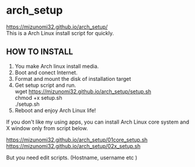 # arch_setup

https://mizunomi32.github.io/arch_setup/   
This is a Arch Linux install script for quickly.

## HOW TO INSTALL

1. You make Arch linux install media.
2. Boot and conect Internet.
3. Format and mount the disk of installation target
4. Get setup script and run.   
        wget https://mizunomi32.github.io/arch_setup/setup.sh   
        chmod +x setup.sh   
        ./setup.sh   
5. Reboot and enjoy Arch Linux life!

If you don't like my using apps, you can install Arch Linux core system and X window only from script below.

https://mizunomi32.github.io/arch_setup/01core_setup.sh   
https://mizunomi32.github.io/arch_setup/02x_setup.sh

But you need edit scripts. (Hostname, username etc )
